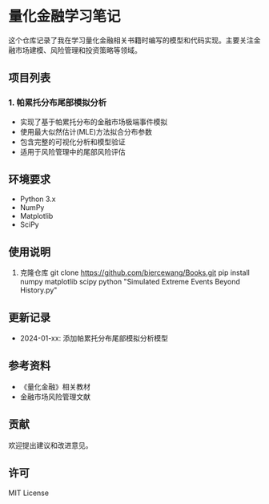 # 量化金融学习笔记

这个仓库记录了我在学习量化金融相关书籍时编写的模型和代码实现。主要关注金融市场建模、风险管理和投资策略等领域。

## 项目列表

### 1. 帕累托分布尾部模拟分析
- 实现了基于帕累托分布的金融市场极端事件模拟
- 使用最大似然估计(MLE)方法拟合分布参数
- 包含完整的可视化分析和模型验证
- 适用于风险管理中的尾部风险评估

## 环境要求
- Python 3.x
- NumPy
- Matplotlib
- SciPy

## 使用说明
1. 克隆仓库
git clone https://github.com/biercewang/Books.git
pip install numpy matplotlib scipy
python "Simulated Extreme Events Beyond History.py"

## 更新记录
- 2024-01-xx: 添加帕累托分布尾部模拟分析模型
## 参考资料
- 《量化金融》相关教材
- 金融市场风险管理文献
## 贡献
欢迎提出建议和改进意见。

## 许可
MIT License